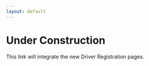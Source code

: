 ```yaml
---
layout: default
---
```


# Under Construction

This link will integrate the new Driver Registration pages.